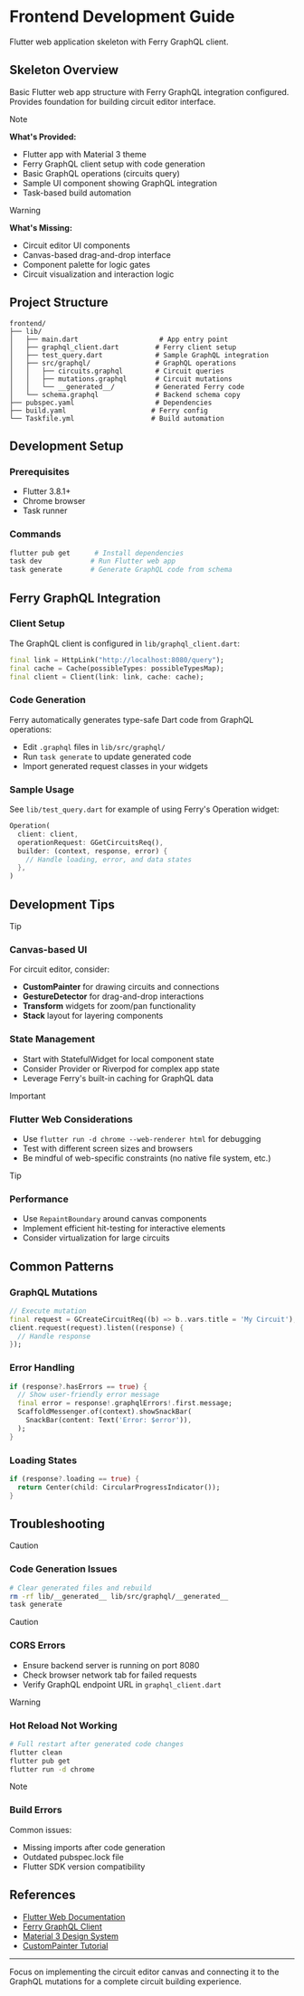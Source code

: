 # Frontend Development Guide

Flutter web application skeleton with Ferry GraphQL client.

## Skeleton Overview

Basic Flutter web app structure with Ferry GraphQL integration configured. Provides foundation for building circuit editor interface.

> [!NOTE]
> **What's Provided:**
> - Flutter app with Material 3 theme
> - Ferry GraphQL client setup with code generation
> - Basic GraphQL operations (circuits query)
> - Sample UI component showing GraphQL integration
> - Task-based build automation

> [!WARNING]
> **What's Missing:**
> - Circuit editor UI components
> - Canvas-based drag-and-drop interface  
> - Component palette for logic gates
> - Circuit visualization and interaction logic

## Project Structure

```
frontend/
├── lib/
│   ├── main.dart                    # App entry point
│   ├── graphql_client.dart         # Ferry client setup
│   ├── test_query.dart             # Sample GraphQL integration
│   ├── src/graphql/                # GraphQL operations
│   │   ├── circuits.graphql        # Circuit queries
│   │   ├── mutations.graphql       # Circuit mutations
│   │   └── __generated__/          # Generated Ferry code
│   └── schema.graphql              # Backend schema copy
├── pubspec.yaml                    # Dependencies
├── build.yaml                     # Ferry config
└── Taskfile.yml                   # Build automation
```

## Development Setup

### Prerequisites
- Flutter 3.8.1+
- Chrome browser
- Task runner

### Commands
```bash
flutter pub get      # Install dependencies
task dev            # Run Flutter web app
task generate       # Generate GraphQL code from schema
```

## Ferry GraphQL Integration

### Client Setup
The GraphQL client is configured in `lib/graphql_client.dart`:
```dart
final link = HttpLink("http://localhost:8080/query");
final cache = Cache(possibleTypes: possibleTypesMap);
final client = Client(link: link, cache: cache);
```

### Code Generation
Ferry automatically generates type-safe Dart code from GraphQL operations:
- Edit `.graphql` files in `lib/src/graphql/`
- Run `task generate` to update generated code
- Import generated request classes in your widgets

### Sample Usage
See `lib/test_query.dart` for example of using Ferry's Operation widget:
```dart
Operation(
  client: client,
  operationRequest: GGetCircuitsReq(),
  builder: (context, response, error) {
    // Handle loading, error, and data states
  },
)
```

## Development Tips

> [!TIP]
> ### Canvas-based UI
> For circuit editor, consider:
> - **CustomPainter** for drawing circuits and connections
> - **GestureDetector** for drag-and-drop interactions
> - **Transform** widgets for zoom/pan functionality
> - **Stack** layout for layering components

### State Management
- Start with StatefulWidget for local component state
- Consider Provider or Riverpod for complex app state
- Leverage Ferry's built-in caching for GraphQL data

> [!IMPORTANT]
> ### Flutter Web Considerations
> - Use `flutter run -d chrome --web-renderer html` for debugging
> - Test with different screen sizes and browsers
> - Be mindful of web-specific constraints (no native file system, etc.)

> [!TIP]
> ### Performance
> - Use `RepaintBoundary` around canvas components
> - Implement efficient hit-testing for interactive elements
> - Consider virtualization for large circuits

## Common Patterns

### GraphQL Mutations
```dart
// Execute mutation
final request = GCreateCircuitReq((b) => b..vars.title = 'My Circuit');
client.request(request).listen((response) {
  // Handle response
});
```

### Error Handling
```dart
if (response?.hasErrors == true) {
  // Show user-friendly error message
  final error = response!.graphqlErrors!.first.message;
  ScaffoldMessenger.of(context).showSnackBar(
    SnackBar(content: Text('Error: $error')),
  );
}
```

### Loading States
```dart
if (response?.loading == true) {
  return Center(child: CircularProgressIndicator());
}
```

## Troubleshooting

> [!CAUTION]
> ### Code Generation Issues
> ```bash
> # Clear generated files and rebuild
> rm -rf lib/__generated__ lib/src/graphql/__generated__
> task generate
> ```

> [!CAUTION]
> ### CORS Errors
> - Ensure backend server is running on port 8080
> - Check browser network tab for failed requests
> - Verify GraphQL endpoint URL in `graphql_client.dart`

> [!WARNING]
> ### Hot Reload Not Working
> ```bash
> # Full restart after generated code changes
> flutter clean
> flutter pub get
> flutter run -d chrome
> ```

> [!NOTE]
> ### Build Errors
> Common issues:
> - Missing imports after code generation
> - Outdated pubspec.lock file
> - Flutter SDK version compatibility

## References

- [Flutter Web Documentation](https://docs.flutter.dev/platform-integration/web)
- [Ferry GraphQL Client](https://ferrygraphql.com/)
- [Material 3 Design System](https://m3.material.io/)
- [CustomPainter Tutorial](https://docs.flutter.dev/cookbook/animation/draw-a-circle)

---

Focus on implementing the circuit editor canvas and connecting it to the GraphQL mutations for a complete circuit building experience.